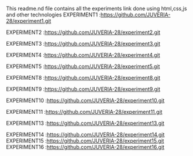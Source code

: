 This readme.nd file contains all the experiments link done using html,css,js and other technologies
EXPERIMENT1 :https://github.com/JUVERIA-28/experiment1.git

EXPERIMENT2 :https://github.com/JUVERIA-28/experiment2.git

EXPERIMENT3 :https://github.com/JUVERIA-28/experiment3.git

EXPERIMENT4 :https://github.com/JUVERIA-28/experiment4.git

EXPERIMENT5 :https://github.com/JUVERIA-28/experiment5.git

EXPERIMENT8 :https://github.com/JUVERIA-28/experiment8.git

EXPERIMENT9 :https://github.com/JUVERIA-28/experiment9.git

EXPERIMENT10 :https://github.com/JUVERIA-28/experiment10.git

EXPERIMENT11 :https://github.com/JUVERIA-28/experiment11.git

EXPERIMENT13 :https://github.com/JUVERIA-28/experiment13.git

EXPERIMENT14 :https://github.com/JUVERIA-28/experiment14.git
EXPERIMENT15 :https://github.com/JUVERIA-28/experiment15.git
EXPERIMENT16 :https://github.com/JUVERIA-28/experiment16.git

